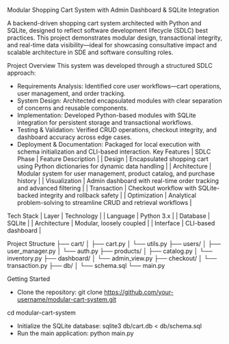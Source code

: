 Modular Shopping Cart System with Admin Dashboard & SQLite Integration

A backend-driven shopping cart system architected with Python and SQLite, designed to reflect software development lifecycle (SDLC) best practices. This project demonstrates modular design, transactional integrity, and real-time data visibility—ideal for showcasing consultative impact and scalable architecture in SDE and software consulting roles.

Project Overview
This system was developed through a structured SDLC approach:
- Requirements Analysis: Identified core user workflows—cart operations, user management, and order tracking.
- System Design: Architected encapsulated modules with clear separation of concerns and reusable components.
- Implementation: Developed Python-based modules with SQLite integration for persistent storage and transactional workflows.
- Testing & Validation: Verified CRUD operations, checkout integrity, and dashboard accuracy across edge cases.
- Deployment & Documentation: Packaged for local execution with schema initialization and CLI-based interaction.
Key Features
| SDLC Phase | Feature Description | 
| Design | Encapsulated shopping cart using Python dictionaries for dynamic data handling | 
| Architecture | Modular system for user management, product catalog, and purchase history | 
| Visualization | Admin dashboard with real-time order tracking and advanced filtering | 
| Transaction | Checkout workflow with SQLite-backed integrity and rollback safety | 
| Optimization | Analytical problem-solving to streamline CRUD and retrieval workflows | 


Tech Stack
| Layer | Technology | 
| Language | Python 3.x | 
| Database | SQLite | 
| Architecture | Modular, loosely coupled | 
| Interface | CLI-based dashboard | 


Project Structure
├── cart/
│   ├── cart.py
│   └── utils.py
├── users/
│   ├── user_manager.py
│   └── auth.py
├── products/
│   ├── catalog.py
│   └── inventory.py
├── dashboard/
│   └── admin_view.py
├── checkout/
│   └── transaction.py
├── db/
│   └── schema.sql
└── main.py


Getting Started
- Clone the repository:
git clone https://github.com/your-username/modular-cart-system.git

cd modular-cart-system
- Initialize the SQLite database:
sqlite3 db/cart.db < db/schema.sql
- Run the main application:
python main.py

